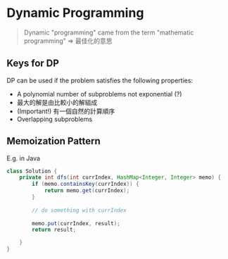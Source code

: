 # Dynamic Programming

> Dynamic "programming" came from the term "mathematic programming" => 最佳化的意思

## Keys for DP

DP can be used if the problem satisfies the following properties:

- A polynomial number of subproblems not exponential (?)
- 最大的解是由比較小的解組成
- (Important!) 有一個自然的計算順序
- Overlapping subproblems


## Memoization Pattern

E.g. in Java

```java
class Solution {
    private int dfs(int currIndex, HashMap<Integer, Integer> memo) {
        if (memo.containsKey(currIndex)) {
            return memo.get(currIndex);
        }
        
        // do something with currIndex
        
        memo.put(currIndex, result);
        return result;

    }
}
```
